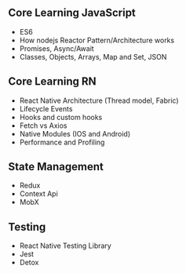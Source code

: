 ## Core Learning JavaScript

* ES6
* How nodejs Reactor Pattern/Architecture works
* Promises, Async/Await
* Classes, Objects, Arrays, Map and Set, JSON

## Core Learning RN

* React Native Architecture (Thread model, Fabric)
* Lifecycle Events
* Hooks and custom hooks
* Fetch vs Axios
* Native Modules (IOS and Android)
* Performance and Profiling

## State Management

* Redux
* Context Api
* MobX

## Testing

* React Native Testing Library
* Jest
* Detox
